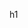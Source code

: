 h1<CLARAZ>
<p align="center">
    <img windth="470" scr= "scr/ezgif.com-video-to-gif-converted.mp4">
